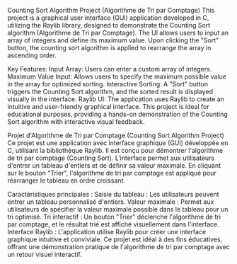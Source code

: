 Counting Sort Algorithm Project (Algorithme de Tri par Comptage)
This project is a graphical user interface (GUI) application developed in C, utilizing the Raylib library, designed to demonstrate the Counting Sort algorithm (Algorithme de Tri par Comptage). The UI allows users to input an array of integers and define its maximum value. Upon clicking the "Sort" button, the counting sort algorithm is applied to rearrange the array in ascending order.

Key Features:
Input Array: Users can enter a custom array of integers.
Maximum Value Input: Allows users to specify the maximum possible value in the array for optimized sorting.
Interactive Sorting: A "Sort" button triggers the Counting Sort algorithm, and the sorted result is displayed visually in the interface.
Raylib UI: The application uses Raylib to create an intuitive and user-friendly graphical interface.
This project is ideal for educational purposes, providing a hands-on demonstration of the Counting Sort algorithm with interactive visual feedback.

Projet d'Algorithme de Tri par Comptage (Counting Sort Algorithm Project)
Ce projet est une application avec interface graphique (GUI) développée en C, utilisant la bibliothèque Raylib. Il est conçu pour démontrer l'algorithme de tri par comptage (Counting Sort). L'interface permet aux utilisateurs d'entrer un tableau d'entiers et de définir sa valeur maximale. En cliquant sur le bouton "Trier", l'algorithme de tri par comptage est appliqué pour réarranger le tableau en ordre croissant.

Caractéristiques principales :
Saisie du tableau : Les utilisateurs peuvent entrer un tableau personnalisé d'entiers.
Valeur maximale : Permet aux utilisateurs de spécifier la valeur maximale possible dans le tableau pour un tri optimisé.
Tri interactif : Un bouton "Trier" déclenche l'algorithme de tri par comptage, et le résultat trié est affiché visuellement dans l'interface.
Interface Raylib : L'application utilise Raylib pour créer une interface graphique intuitive et conviviale.
Ce projet est idéal à des fins éducatives, offrant une démonstration pratique de l'algorithme de tri par comptage avec un retour visuel interactif.
